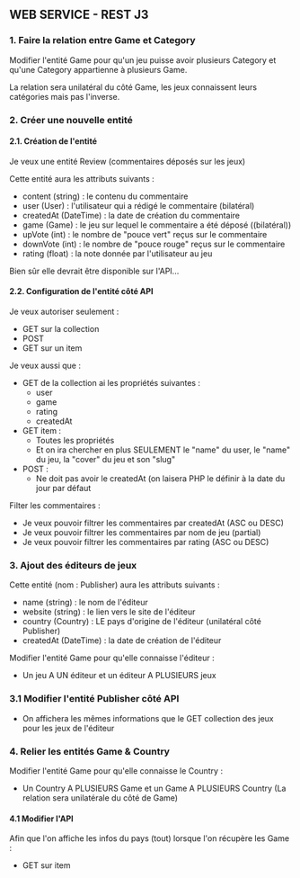 
## WEB SERVICE - REST J3


### 1. Faire la relation entre Game et Category


Modifier l'entité Game pour qu'un jeu puisse avoir plusieurs Category et qu'une Category appartienne à plusieurs Game.


La relation sera unilatéral du côté Game, les jeux connaissent leurs catégories mais pas l'inverse.


### 2. Créer une nouvelle entité


#### 2.1. Création de l'entité


Je veux une entité Review (commentaires déposés sur les jeux)

Cette entité aura les attributs suivants :
- content (string) : le contenu du commentaire
- user (User) : l'utilisateur qui a rédigé le commentaire (bilatéral)
- createdAt (DateTime) : la date de création du commentaire
- game (Game) : le jeu sur lequel le commentaire a été déposé ((bilatéral))
- upVote (int) : le nombre de "pouce vert" reçus sur le commentaire
- downVote (int) : le nombre de "pouce rouge" reçus sur le commentaire
- rating (float) : la note donnée par l'utilisateur au jeu


Bien sûr elle devrait être disponible sur l'API...


#### 2.2. Configuration de l'entité côté API


Je veux autoriser seulement :
- GET sur la collection
- POST
- GET sur un item


Je veux aussi que :
- GET de la collection ai les propriétés suivantes :
  - user
  - game
  - rating
  - createdAt
- GET item :
  - Toutes les propriétés
  - Et on ira chercher en plus SEULEMENT le "name" du user, le "name" du jeu, la "cover" du jeu et son "slug"
- POST :
  - Ne doit pas avoir le createdAt (on laisera PHP le définir à la date du jour par défaut
  

Filter les commentaires :

- Je veux pouvoir filtrer les commentaires par createdAt (ASC ou DESC)
- Je veux pouvoir filtrer les commentaires par nom de jeu (partial)
- Je veux pouvoir filtrer les commentaires par rating (ASC ou DESC)


### 3. Ajout des éditeurs de jeux


Cette entité (nom : Publisher) aura les attributs suivants :
- name (string) : le nom de l'éditeur
- website (string) : le lien vers le site de l'éditeur
- country (Country) : LE pays d'origine de l'éditeur (unilatéral côté Publisher)
- createdAt (DateTime) : la date de création de l'éditeur


Modifier l'entité Game pour qu'elle connaisse l'éditeur :
- Un jeu A UN éditeur et un éditeur A PLUSIEURS jeux


### 3.1 Modifier l'entité Publisher côté API


- On affichera les mêmes informations que le GET collection des jeux pour les jeux de l'éditeur


### 4. Relier les entités Game & Country


Modifier l'entité Game pour qu'elle connaisse le Country :
- Un Country A PLUSIEURS Game et un Game A PLUSIEURS Country
  (La relation sera unilatérale du côté de Game)


#### 4.1 Modifier l'API


Afin que l'on affiche les infos du pays (tout) lorsque l'on récupère les Game :
- GET sur item




